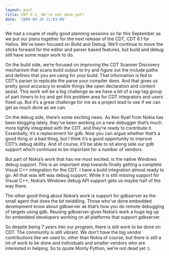 ```yaml
---
layout: post
title: CDT 6.1, We're not done yet!
date: '2009-09-24 11:03:00'
---
```



We had a couple of really good planning sessions so far this September as we put our plans together for the next release of the CDT, CDT 6.1 for Helios. We’ve been focused on Build and Debug. We’ll continue to move the sticks forward for the editor and parser based features, but build and debug still have some major work to do.

On the build side, we’re focused on improving the CDT Scanner Discovery mechanism that scans build output to try and figure out the include paths and defines that you are using for your build. That information is fed to CDT’s parser to replicate the parse your compiler does. And that gives us pretty good accuracy to enable things like open declaration and content assist. This work will be a big challenge as we have a bit of a rag-tag group of part timers to try and get this problem area for CDT integrators and users fixed up. But it’s a great challenge for me as a project lead to see if we can get as much done as we can.

On the debug side, there’s some exciting news. As Ken Ryall from Nokia has been blogging lately, they’ve been working on a new debugger that’s much more tightly integrated with the CDT, and they’re ready to contribute it. Essentially, it’s a replacement for gdb. Now you can argue whether that’s a good thing or a bad thing, but I think it’s a good opportunity to improve CDT’s debug ability. And of course, it’ll be able to sit along side our gdb support which continues to be important for a number of vendors.

But part of Nokia’s work that has me most excited, is the native Windows debug support. This is an important step towards finally getting a complete Visual C++ integration for the CDT. I have a build integration almost ready to go. All that was left was debug support. While it is still missing support for Visual C++, Nokia’s Windows debug API support gets us maybe half of the way there.

The other good thing about Nokia’s work is support for gdbserver as the small agent that does the bit twiddling. Those who’ve done embedded development know about gdbserver as that’s how you do remote debugging of targets using gdb. Reusing gdbserver gives Nokia’s work a huge leg up for embedded developers working on all platforms that support gdbserver.

So despite being 7 years into our program, there is still work to be done on CDT. The community is still vibrant. We don’t have the big vendor contributions like we used to, other than Nokia of course, but there is still a lot of work to be done and individuals and smaller vendors who are interested in helping. So to quote Monty Python, we’re not dead yet :).



